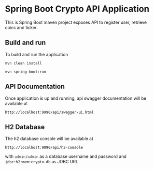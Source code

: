 # Spring Boot Crypto API Application

This is Spring Boot maven project exposes API to register user, retrieve coins and ticker.

## Build and run

To build and run the application
```
mvn clean install

mvn spring-boot:run
```

## API Documentation

Once application is up and running, api swagger documentation will be available at

```
http://localhost:9090/api/swagger-ui.html
``` 

## H2 Database

The h2 database console will be available at
```
http://localhost:9090/api/h2-console
``` 
with `admin/admin` as a database username and password and `jdbc:h2:mem:crypto-db` as JDBC URL
